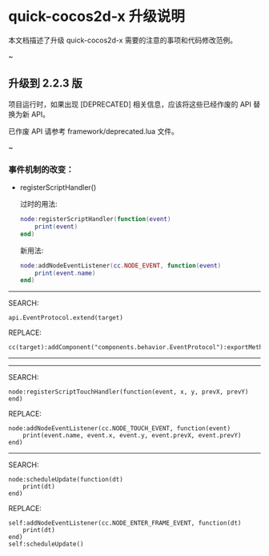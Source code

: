 # quick-cocos2d-x 升级说明

本文档描述了升级 quick-cocos2d-x 需要的注意的事项和代码修改范例。

~


## 升级到 2.2.3 版

项目运行时，如果出现 [DEPRECATED] 相关信息，应该将这些已经作废的 API 替换为新 API。

已作废 API 请参考 framework/deprecated.lua 文件。

~


### 事件机制的改变：

-   registerScriptHandler()

	过时的用法:

	~~~ lua
	node:registerScriptHandler(function(event)
	    print(event)
	end)
	~~~

    新用法:

    ~~~ lua
    node:addNodeEventListener(cc.NODE_EVENT, function(event)
        print(event.name)
    end)
    ~~~

----

SEARCH:

~~~
api.EventProtocol.extend(target)
~~~

REPLACE:

~~~
cc(target):addComponent("components.behavior.EventProtocol"):exportMethods()
~~~

----

----

SEARCH:

~~~
node:registerScriptTouchHandler(function(event, x, y, prevX, prevY)
end)
~~~

REPLACE:

~~~
node:addNodeEventListener(cc.NODE_TOUCH_EVENT, function(event)
    print(event.name, event.x, event.y, event.prevX, event.prevY)
end)
~~~

----

SEARCH:

~~~
node:scheduleUpdate(function(dt)
    print(dt)
end)
~~~

REPLACE:

~~~
self:addNodeEventListener(cc.NODE_ENTER_FRAME_EVENT, function(dt)
    print(dt)
end)
self:scheduleUpdate()
~~~

